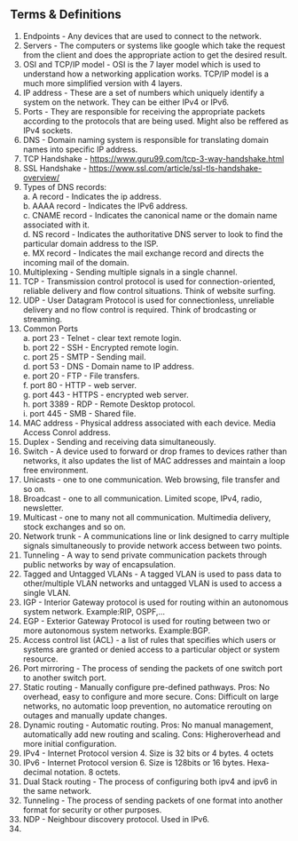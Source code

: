 <h2> Terms & Definitions </h2>

1. Endpoints - Any devices that are used to connect to the network.
2. Servers - The computers or systems like google which take the request from the client and does the appropriate action to get the desired result.
3. OSI and TCP/IP model - OSI is the 7 layer model which is used to understand how a networking application works. TCP/IP model is a much more simplified version with 4 layers.
4. IP address - These are a set of numbers which uniquely identify a system on the network. They can be either IPv4 or IPv6.
5. Ports - They are responsible for receiving the appropriate packets according to the protocols that are being used. Might also be reffered as IPv4 sockets.
6. DNS - Domain naming system is responsible for translating domain names into specific IP address.
7. TCP Handshake - https://www.guru99.com/tcp-3-way-handshake.html
8. SSL Handshake - https://www.ssl.com/article/ssl-tls-handshake-overview/
9. Types of DNS records: <br/>
  a. A record - Indicates the ip address. <br/>
  b. AAAA record - Indicates the IPv6 address. <br/>
  c. CNAME record - Indicates the canonical name or the domain name associated with it. <br/>
  d. NS record - Indicates the authoritative DNS server to look to find the particular domain address to the ISP.<br/>
  e. MX record - Indicates the mail exchange record and directs the incoming mail of the domain. <br/>
10. Multiplexing - Sending multiple signals in a single channel.
11. TCP - Transmission control protocol is used for connection-oriented, reliable delivery and flow control situations. Think of website surfing.
12. UDP - User Datagram Protocol is used for connectionless, unreliable delivery and no flow control is required. Think of brodcasting or streaming.
13. Common Ports <br/>
  a. port 23 - Telnet - clear text remote login. <br/>
  b. port 22 - SSH - Encrypted remote login. <br/>
  c. port 25 - SMTP - Sending mail. <br/>
  d. port 53 - DNS - Domain name to IP address. <br/>
  e. port 20 - FTP - File transfers. <br/>
  f. port 80 - HTTP - web server. <br/>
  g. port 443 - HTTPS - encrypted web server. <br/>
  h. port 3389 - RDP - Remote Desktop protocol. <br/>
  i. port 445 - SMB - Shared file. <br/>
14. MAC address - Physical address associated with each device. Media Access Conrol address.
15. Duplex - Sending and receiving data simultaneously.
16. Switch - A device used to forward or drop frames to devices rather than networks, it also updates the list of MAC addresses and maintain a loop free environment.
17. Unicasts - one to one communication. Web browsing, file transfer and so on. 
18. Broadcast - one to all communication. Limited scope, IPv4, radio, newsletter.
19. Multicast - one to many not all communication. Multimedia delivery, stock exchanges and so on.
20. Network trunk - A communications line or link designed to carry multiple signals simultaneously to provide network access between two points.
21. Tunneling - A way to send private communication packets through public networks by way of encapsulation.
22. Tagged and Untagged VLANs - A tagged VLAN is used to pass data to other/multiple VLAN networks and untagged VLAN is used to access a single VLAN.
23. IGP - Interior Gateway protocol is used for routing within an autonomous system network. Example:RIP, OSPF,...
24. EGP - Exterior Gateway Protocol is used for routing between two or more autonomous system networks. Example:BGP.
25. Access control list (ACL) - a list of rules that specifies which users or systems are granted or denied access to a particular object or system resource.
26. Port mirroring - The process of sending the packets of one switch port to another switch port.
27. Static routing - Manually configure pre-defined pathways. Pros: No overhead, easy to configure and more secure. Cons: Difficult on large networks, no automatic loop prevention, no automatice rerouting on outages and manually update changes.
28. Dynamic routing - Automatic routing. Pros: No manual management, automatically add new routing and scaling. Cons: Higheroverhead and more initial configuration.
29. IPv4 - Internet Protocol version 4. Size is 32 bits or 4 bytes. 4 octets
30. IPv6 - Internet Protocol version 6. Size is 128bits or 16 bytes. Hexa-decimal notation. 8 octets.
31. Dual Stack routing - The process of configuring both ipv4 and ipv6 in the same network.
32. Tunneling - The process of sending packets of one format into another format for security or other purposes.
33. NDP - Neighbour discovery protocol. Used in IPv6.
34. 
  

